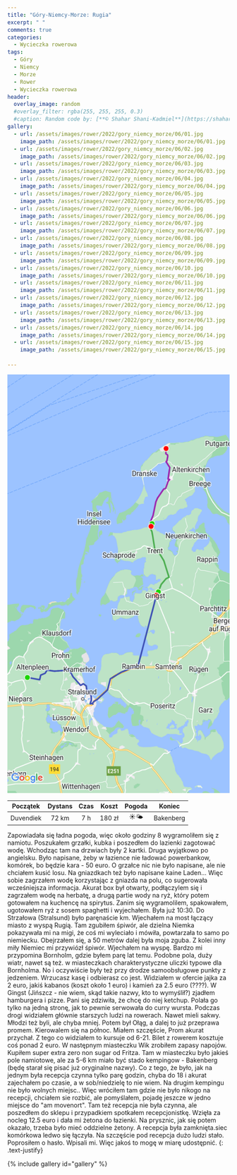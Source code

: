 ```yaml
---
title: "Góry-Niemcy-Morze: Rugia"
excerpt: " "
comments: true
categories:
  - Wycieczka rowerowa
tags:
  - Góry
  - Niemcy
  - Morze
  - Rower  
  - Wycieczka rowerowa
header:
  overlay_image: random
  #overlay_filter: rgba(255, 255, 255, 0.3)
  #caption: Random code by: [**© Shahar Shani-Kadmiel**](https://shaharkadmiel.github.io)"
gallery:
  - url: /assets/images/rower/2022/gory_niemcy_morze/06/01.jpg
    image_path: /assets/images/rower/2022/gory_niemcy_morze/06/01.jpg
  - url: /assets/images/rower/2022/gory_niemcy_morze/06/02.jpg
    image_path: /assets/images/rower/2022/gory_niemcy_morze/06/02.jpg
  - url: /assets/images/rower/2022/gory_niemcy_morze/06/03.jpg
    image_path: /assets/images/rower/2022/gory_niemcy_morze/06/03.jpg
  - url: /assets/images/rower/2022/gory_niemcy_morze/06/04.jpg
    image_path: /assets/images/rower/2022/gory_niemcy_morze/06/04.jpg
  - url: /assets/images/rower/2022/gory_niemcy_morze/06/05.jpg
    image_path: /assets/images/rower/2022/gory_niemcy_morze/06/05.jpg
  - url: /assets/images/rower/2022/gory_niemcy_morze/06/06.jpg
    image_path: /assets/images/rower/2022/gory_niemcy_morze/06/06.jpg
  - url: /assets/images/rower/2022/gory_niemcy_morze/06/07.jpg
    image_path: /assets/images/rower/2022/gory_niemcy_morze/06/07.jpg
  - url: /assets/images/rower/2022/gory_niemcy_morze/06/08.jpg
    image_path: /assets/images/rower/2022/gory_niemcy_morze/06/08.jpg
  - url: /assets/images/rower/2022/gory_niemcy_morze/06/09.jpg
    image_path: /assets/images/rower/2022/gory_niemcy_morze/06/09.jpg
  - url: /assets/images/rower/2022/gory_niemcy_morze/06/10.jpg
    image_path: /assets/images/rower/2022/gory_niemcy_morze/06/10.jpg
  - url: /assets/images/rower/2022/gory_niemcy_morze/06/11.jpg
    image_path: /assets/images/rower/2022/gory_niemcy_morze/06/11.jpg
  - url: /assets/images/rower/2022/gory_niemcy_morze/06/12.jpg
    image_path: /assets/images/rower/2022/gory_niemcy_morze/06/12.jpg
  - url: /assets/images/rower/2022/gory_niemcy_morze/06/13.jpg
    image_path: /assets/images/rower/2022/gory_niemcy_morze/06/13.jpg
  - url: /assets/images/rower/2022/gory_niemcy_morze/06/14.jpg
    image_path: /assets/images/rower/2022/gory_niemcy_morze/06/14.jpg
  - url: /assets/images/rower/2022/gory_niemcy_morze/06/15.jpg
    image_path: /assets/images/rower/2022/gory_niemcy_morze/06/15.jpg

---
```

![mapka](/assets/images/rower/2022/gory_niemcy_morze/06/mapka.png)

|Początek|Dystans|Czas|Koszt|Pogoda|Koniec|
|:---:|:---:|:---:|:---:|:---:|:---:|
|Duvendiek| 72 km| 7 h| 180 zł|☀️🌤️|Bakenberg|


Zapowiadała się ładna pogoda, więc około godziny 8 wygramoliłem się z namiotu. Poszukałem grzałki, kubka i poszedłem do lazienki zagotować wodę. Wchodząc tam na drzwiach były 2 kartki. Druga wyjątkowo po angielsku. Było napisane, żeby w łazience nie ładować powerbankow, komórek, bo będzie kara - 50 euro. O grzałce nic nie było napisane, ale nie chciałem kusić losu. Na gniazdkach też było napisane kaine Laden... Więc sobie zagrzałem wodę korzystając z gniazda na polu, co sugerowała wcześniejsza informacja. Akurat box był otwarty, podłączylem się i zagrzałem wodę na herbatę, a drugą partie wody na ryż, który potem gotowałem na kuchencę na spirytus. Zanim się wygramolilem, spakowałem, ugotowałem ryż z sosem spaghetti i wyjechałem. Była już 10:30. Do Strzałowa (Stralsund) było paręnaście km. Wjechałem na most łączący miasto z wyspą Rugią. Tam zgubiłem śpiwór, ale dzielna Niemka pokazywała mi na migi, że coś mi wyleciało i mówiła, powtarzała to samo po niemiecku. Obejrzałem się, a 50 metrów dalej była moja zguba. Z kolei inny miły Niemiec mi przywiózł śpiwór. Wjechałem na wyspę. Bardzo mi przypomina Bornholm, gdzie byłem parę lat temu. Podobne pola, duży wiatr, nawet są też. w miasteczkach charakterystyczne uliczki typowe dla Bornholma. No i oczywiście były też przy drodze samoobsługowe punkty z jedzeniem. Wrzucasz kasę i odbierasz co jest. Widziałem w ofercie jajka za 2 euro, jakiś kabanos (koszt około 1 euro) i kamień za 2.5 euro (????). W Gingst (Jińszcz - nie wiem, skąd takie nazwy, kto to wymyślił?) zjadłem hamburgera i pizze. Pani się zdziwiła, że chcę do niej ketchup. Polała go tylko na jedną stronę, jak to pewnie serwowała do curry wursta. Podczas drogi widziałem głównie starszych ludzi na rowerach. Nawet mieli sakwy. Młodzi też byli, ale chyba mniej. Potem był Ołąg, a dalej to już przeprawa promem. Kierowalem się na północ. Miałem szczęście, Prom akurat przychał. Z tego co widziałem to kursuje od 6-21. Bilet z rowerem kosztuje coś ponad 2 euro. W następnym miasteczku Wik zrobiłem zapasy napojów. Kupiłem super extra zero non sugar od Fritza. Tam w miasteczku było jakieś pole namiotowe, ale za 5-6 km miało być stado kempingow - Bakenberg (będę starał się pisać już oryginalne nazwy). Co z tego, że było, jak na jednym była recepcja czynna tylko parę godzin, chyba do 18 i akurat zajechałem po czasie, a w sob/niedzielę to nie wiem. Na drugim kempingu nie było wolnych miejsc.. Więc wróciłem tam gdzie nie było nikogo na recepcji, chciałem sie  rozbić, ale pomyślałem, pojadę jeszcze w jedno miejsce do "am movenort". Tam też recepcja nie była czynna, ale poszedłem do sklepu i przypadkiem spotkałem recepcjonistkę. Wzięła za nocleg 12.5 euro i dała mi żetona do łazienki. Na prysznic, jak się potem okazało, trzeba było mieć oddzielne żetony. A recepcja była zamknięta.siec komórkowa ledwo się łączyła. Na szczęście pod recepcja dużo ludzi stało. Poprosiłem o hasło. Wpisali mi. Więc jakoś to mogę w miarę udostępnić. 
{: .text-justify}

{% include gallery id="gallery" %}
